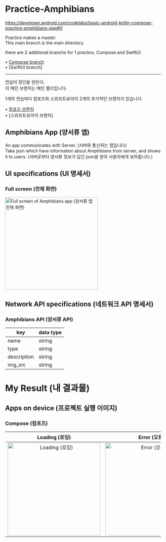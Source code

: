 # Practice-Amphibians
https://developer.android.com/codelabs/basic-android-kotlin-compose-practice-amphibians-app#0

Practice makes a master.   
This main branch is the main directory.   

there are 2 additional branchs for 1 practice, Compose and SwiftUI.   
   
• [Compose branch](https://github.com/Jaehwa-Noh/Practice-Amphibians/tree/compose-amphibians-app)   
• [SwiftUI branch]   


---

연습이 장인을 만든다.   
이 메인 브랜치는 메인 폴더입니다.

1개의 연습마다 컴포즈와 스위프트유아이 2개의 추가적인 브랜치가 있습니다.   
   
• [컴포즈 브랜치](https://github.com/Jaehwa-Noh/Practice-Amphibians/tree/compose-amphibians-app)   
• [스위프트유아이 브랜치]   


## Amphibians App (양서류 앱)
An app communicates with Server. (서버와 통신하는 앱입니다)   
Take json which have information about Amphibians from server, and shows it to users. (서버로부터 양서류 정보가 담긴 json을 받아 사용자에게 보여줍니다.)

## UI specifications (UI 명세서)
### Full screen (전체 화면)
<img width="300" alt="Full screen of Amphibians app (양서류 앱 전체 화면)" src="https://github.com/Jaehwa-Noh/Practice-Amphibians/assets/48680511/1aad0435-417b-43ae-bad2-24ee9e092fae">

## Network API specifications (네트워크 API 명세서)
### Amphibians API (양서류 API)
|key|data type|
|---|---------|
|name|string|
|type|string|
|description|string|
|img_src|string|

# My Result (내 결과물)
## Apps on device (프로젝트 실행 이미지)
### Compose (컴포즈)
| Loading (로딩) | Error (오류) | Amphibians List (양서류 목록) | Load Image (이미지 불러오기) |
| :-----------: | :----------: | :-------------------------: | :-------------------------: |
| <img width="300" alt="Loading (로딩)" src="https://github.com/Jaehwa-Noh/Practice-Amphibians/assets/48680511/dd69f81a-2a48-4212-a950-2236bb34dd4b"> | <img width="300" alt="Error (오류)" src="https://github.com/Jaehwa-Noh/Practice-Amphibians/assets/48680511/b26cc77b-ad9e-456a-80b0-3e0cd42880df"> | <img width="300" alt="Amphibians List (양서류 목록)" src="https://github.com/Jaehwa-Noh/Practice-Amphibians/assets/48680511/34093b4e-c107-4ef5-b3c3-4497a994bcff"> | <img width="300" alt="Load Image (이미지 불러오기)" src="https://github.com/Jaehwa-Noh/Practice-Amphibians/assets/48680511/f5ab12f0-6a00-43dc-9fc2-b0e6c767a958"> |
